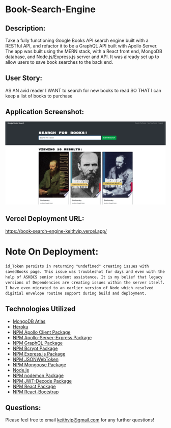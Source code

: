 # Book-Search-Engine

## Description:
Take a fully functioning Google Books API search engine built with a RESTful API, and refactor it to be a GraphQL API built with Apollo Server. The app was built using the MERN stack, with a React front end, MongoDB database, and Node.js/Express.js server and API. It was already set up to allow users to save book searches to the back end.

## User Story:
AS AN avid reader
I WANT to search for new books to read
SO THAT I can keep a list of books to purchase

## Application Screenshot:

![](/dist/Screen%20Shot%202022-07-23%20at%204.14.06%20PM.png)

## Vercel Deployment URL:

https://book-search-engine-keithvip.vercel.app/

# Note On Deployment:

`id_Token persists in returning "undefined" creating issues with savedBooks page. This issue was troubleshot for days and even with the help of ASKBCS senior student assistance. It is my belief that legacy versions of Dependencies are creating issues within the server itself. I have even migrated to an earlier version of Node which resolved digitial envelope routine support during build and deployment.`

## Technologies Utilized
- [MongoDB Atlas](https://www.mongodb.com/cloud/atlas)
- [Heroku](https://www.heroku.com)
- [NPM Apollo Client Package](https://www.npmjs.com/package/stripe)
- [NPM Apollo-Server-Express Package](https://www.npmjs.com/package/apollo-server-express)
- [NPM GraphQL Package](https://www.npmjs.com/package/graphql)
- [NPM Bcrypt Package](https://www.npmjs.com/package/bcrypt)
- [NPM Express.js Package](https://www.npmjs.com/package/express)
- [NPM JSONWebToken](https://www.npmjs.com/package/jsonwebtoken)
- [NPM Mongoose Package](https://www.npmjs.com/package/mongoose)
- [Node.js](https://nodejs.org/en/)
- [NPM nodemon Package](https://www.npmjs.com/package/nodemon)
- [NPM JWT-Decode Package](https://www.npmjs.com/package/jwt-decode)
- [NPM React Package](https://www.npmjs.com/package/react)
- [NPM React-Bootstrap](https://www.npmjs.com/package/react-bootstrap)


## Questions:
Please feel free to email keithvip@gmail.com for any further questions!
